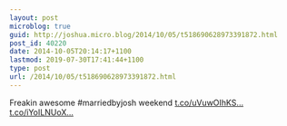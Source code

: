 ```yaml
---
layout: post
microblog: true
guid: http://joshua.micro.blog/2014/10/05/t518690628973391872.html
post_id: 40220
date: 2014-10-05T20:14:17+1100
lastmod: 2019-07-30T17:41:44+1100
type: post
url: /2014/10/05/t518690628973391872.html
---
```

Freakin awesome #marriedbyjosh weekend [t.co/uVuwOIhKS...](http://t.co/uVuwOIhKSf) [t.co/iYoILNUoX...](http://t.co/iYoILNUoXg)
